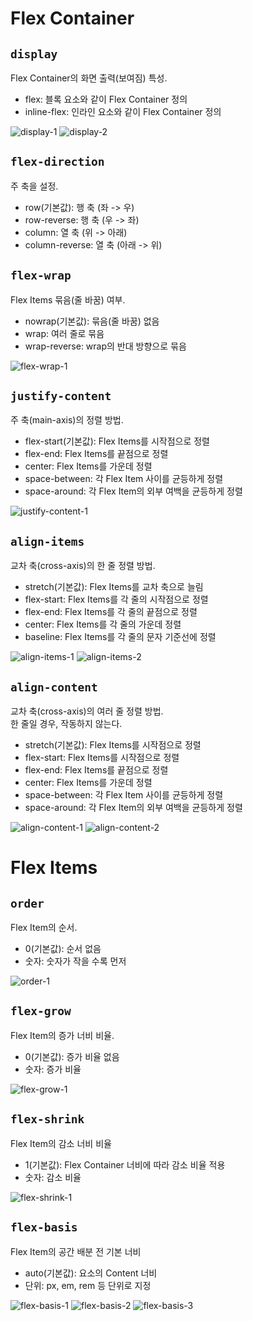 # Flex Container

## `display`

Flex Container의 화면 출력(보여짐) 특성.

- flex: 블록 요소와 같이 Flex Container 정의
- inline-flex: 인라인 요소와 같이 Flex Container 정의

![display-1](https://github.com/cyb9701/study-various-things/assets/59527787/521c9875-5d00-4c5c-809d-0ed60c46374b)
![display-2](https://github.com/cyb9701/study-various-things/assets/59527787/ebd9c751-b9fa-4211-b554-99f554fdab33)

## `flex-direction`

주 축을 설정.

- row(기본값): 행 축 (좌 -> 우)
- row-reverse: 행 축 (우 -> 좌)
- column: 열 축 (위 -> 아래)
- column-reverse: 열 축 (아래 -> 위)

## `flex-wrap`

Flex Items 묶음(줄 바꿈) 여부.

- nowrap(기본값): 묶음(줄 바꿈) 없음
- wrap: 여러 줄로 묶음
- wrap-reverse: wrap의 반대 방향으로 묶음

![flex-wrap-1](https://github.com/cyb9701/study-various-things/assets/59527787/0297e855-5329-4a89-a2ed-66feb4f7ce8f)

## `justify-content`

주 축(main-axis)의 정렬 방법.

- flex-start(기본값): Flex Items를 시작점으로 정렬
- flex-end: Flex Items를 끝점으로 정렬
- center: Flex Items를 가운데 정렬
- space-between: 각 Flex Item 사이를 균등하게 정렬
- space-around: 각 Flex Item의 외부 여백을 균등하게 정렬

![justify-content-1](https://github.com/cyb9701/study-various-things/assets/59527787/637b9304-c162-475a-8e31-166a9c042d1e)

## `align-items`

교차 축(cross-axis)의 한 줄 정렬 방법.

- stretch(기본값): Flex Items를 교차 축으로 늘림
- flex-start: Flex Items를 각 줄의 시작점으로 정렬
- flex-end: Flex Items를 각 줄의 끝점으로 정렬
- center: Flex Items를 각 줄의 가운데 정렬
- baseline: Flex Items를 각 줄의 문자 기준선에 정렬

![align-items-1](https://github.com/cyb9701/study-various-things/assets/59527787/899ccd0c-04ec-4f68-a9a0-908974c1fd5b)
![align-items-2](https://github.com/cyb9701/study-various-things/assets/59527787/c928a50e-966e-4932-b801-611db18b3661)

## `align-content`

교차 축(cross-axis)의 여러 줄 정렬 방법.  
한 줄일 경우, 작동하지 않는다.

- stretch(기본값): Flex Items를 시작점으로 정렬
- flex-start: Flex Items를 시작점으로 정렬
- flex-end: Flex Items를 끝점으로 정렬
- center: Flex Items를 가운데 정렬
- space-between: 각 Flex Item 사이를 균등하게 정렬
- space-around: 각 Flex Item의 외부 여백을 균등하게 정렬

![align-content-1](https://github.com/cyb9701/study-various-things/assets/59527787/506dfe1a-08af-4f87-83d4-5c226c31c0c2)
![align-content-2](https://github.com/cyb9701/study-various-things/assets/59527787/f07171a7-42ac-4b6e-9c68-51b9428f0a4c)

# Flex Items

## `order`

Flex Item의 순서.

- 0(기본값): 순서 없음
- 숫자: 숫자가 작을 수록 먼저

![order-1](https://github.com/cyb9701/study-various-things/assets/59527787/1a8446e2-7585-4170-af60-072aeb13730b)

## `flex-grow`

Flex Item의 증가 너비 비율.

- 0(기본값): 증가 비율 없음
- 숫자: 증가 비율

![flex-grow-1](https://github.com/cyb9701/study-various-things/assets/59527787/0b3b5eaa-3a2a-4353-b9bd-72c4bf1b03f8)

## `flex-shrink`

Flex Item의 감소 너비 비율

- 1(기본값): Flex Container 너비에 따라 감소 비율 적용
- 숫자: 감소 비율

![flex-shrink-1](https://github.com/cyb9701/study-various-things/assets/59527787/0d8f7382-7ab3-4f37-a8b2-ae9635603ca5)

## `flex-basis`

Flex Item의 공간 배분 전 기본 너비

- auto(기본값): 요소의 Content 너비
- 단위: px, em, rem 등 단위로 지정

![flex-basis-1](https://github.com/cyb9701/study-various-things/assets/59527787/4d2296f6-94e9-4be0-945a-b1fc2888f28c)
![flex-basis-2](https://github.com/cyb9701/study-various-things/assets/59527787/6bb285e9-157c-4dc4-b93f-e94971fd46ef)
![flex-basis-3](https://github.com/cyb9701/study-various-things/assets/59527787/03f445fb-48a1-4b70-a977-b87126df42d7)

